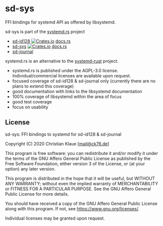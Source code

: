 # sd-sys

FFI bindings for systemd API as offered by libsystemd.

sd-sys is part of the [systemd.rs](https://gitlab.com/systemd.rs) project

- [sd-id128](https://gitlab.com/systemd.rs/sd-id128) [![Crates.io](https://img.shields.io/crates/v/sd-id128)](https://crates.io/crates/sd-id128) [docs.rs](https://docs.rs/sd-id128/0.1.1/sd_id128/)
- [sd-sys](https://gitlab.com/systemd.rs/sd-sys) [![Crates.io](https://img.shields.io/crates/v/sd-sys)](https://crates.io/crates/sd-sys) [docs.rs](https://docs.rs/sd-sys/0.1.0/sd_sys/)
- [sd-journal](https://gitlab.com/systemd.rs/sd-journal)

systemd.rs is an alternative to the [systemd-rust](https://github.com/jmesmon/rust-systemd) project.

- systemd.rs is published under the AGPL-3.0 license. Individual/commercial licenses are available upon request.
- focused coverage of sd-id128 & sd-journal only (currently there are no plans to extend this coverage)
- good documentation with links to the libsystemd documentation
- 100% coverage of libsystemd within the area of focus
- good test coverage
- focus on usability

## License

sd-sys: FFI bindings to systemd for sd-id128 & sd-journal

Copyright (C) 2020 Christian Klaue [mail@ck76.de]

This program is free software: you can redistribute it and/or modify
it under the terms of the GNU Affero General Public License as published by
the Free Software Foundation, either version 3 of the License, or
(at your option) any later version.

This program is distributed in the hope that it will be useful,
but WITHOUT ANY WARRANTY; without even the implied warranty of
MERCHANTABILITY or FITNESS FOR A PARTICULAR PURPOSE.  See the
GNU Affero General Public License for more details.

You should have received a copy of the GNU Affero General Public License
along with this program.  If not, see <https://www.gnu.org/licenses/>.

Individual licenses may be granted upon request.
